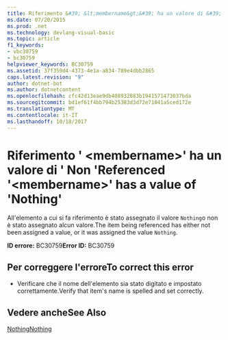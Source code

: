 ```yaml
---
title: Riferimento &#39; &lt;membername&gt;&#39; ha un valore di &#39; Non &#39;
ms.date: 07/20/2015
ms.prod: .net
ms.technology: devlang-visual-basic
ms.topic: article
f1_keywords:
- vbc30759
- bc30759
helpviewer_keywords: BC30759
ms.assetid: 37f359d4-4373-4e1a-a834-789e4dbb2865
caps.latest.revision: "9"
author: dotnet-bot
ms.author: dotnetcontent
ms.openlocfilehash: cfc42d13eae9db408932883b1941571473037bda
ms.sourcegitcommit: bd1ef61f4bb794b25383d3d72e71041a5ced172e
ms.translationtype: MT
ms.contentlocale: it-IT
ms.lasthandoff: 10/18/2017
---
```

# <a name="referenced-39ltmembernamegt39-has-a-value-of-39nothing39"></a><span data-ttu-id="fecf4-102">Riferimento &#39; &lt;membername&gt;&#39; ha un valore di &#39; Non &#39;</span><span class="sxs-lookup"><span data-stu-id="fecf4-102">Referenced &#39;&lt;membername&gt;&#39; has a value of &#39;Nothing&#39;</span></span>
<span data-ttu-id="fecf4-103">All'elemento a cui si fa riferimento è stato assegnato il valore `Nothing`o non è stato assegnato alcun valore.</span><span class="sxs-lookup"><span data-stu-id="fecf4-103">The item being referenced has either not been assigned a value, or it was assigned the value `Nothing`.</span></span>  
  
 <span data-ttu-id="fecf4-104">**ID errore:** BC30759</span><span class="sxs-lookup"><span data-stu-id="fecf4-104">**Error ID:** BC30759</span></span>  
  
## <a name="to-correct-this-error"></a><span data-ttu-id="fecf4-105">Per correggere l'errore</span><span class="sxs-lookup"><span data-stu-id="fecf4-105">To correct this error</span></span>  
  
-   <span data-ttu-id="fecf4-106">Verificare che il nome dell'elemento sia stato digitato e impostato correttamente.</span><span class="sxs-lookup"><span data-stu-id="fecf4-106">Verify that item's name is spelled and set correctly.</span></span>  
  
## <a name="see-also"></a><span data-ttu-id="fecf4-107">Vedere anche</span><span class="sxs-lookup"><span data-stu-id="fecf4-107">See Also</span></span>  
 [<span data-ttu-id="fecf4-108">Nothing</span><span class="sxs-lookup"><span data-stu-id="fecf4-108">Nothing</span></span>](../../visual-basic/language-reference/nothing.md)
